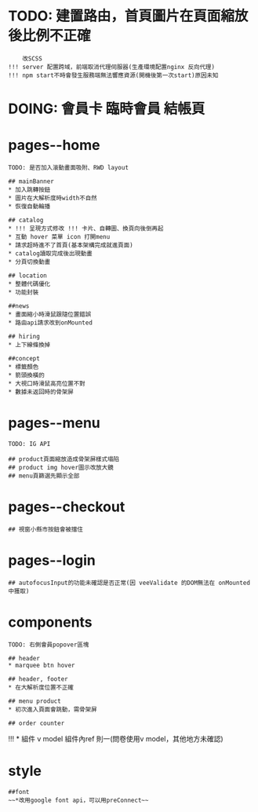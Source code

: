 # TODO: 建置路由，首頁圖片在頁面縮放後比例不正確 
        改SCSS
    !!! server 配置跨域，前端取消代理伺服器(生產環境配置nginx 反向代理)
    !!! npm start不時會發生服務端無法響應資源(開機後第一次start)原因未知
# DOING: 會員卡 臨時會員 結帳頁

# pages--home 
    TODO: 是否加入滾動畫面吸附、RWD layout

    ## mainBanner
    * 加入跳轉按鈕
    * 圖片在大解析度時width不自然
    * 恢復自動輪播

    ## catalog
    * !!! 呈現方式修改 !!! 卡片、自轉圖、換頁向後倒再起
    * 互動 hover 菜單 icon 打開menu
    * 請求超時進不了首頁(基本架構完成就進頁面)
    * catalog讀取完成後出現動畫
    * 分頁切換動畫

    ## location
    * 整體代碼優化
    * 功能封裝

    ##news
    * 畫面縮小時滑鼠跟隨位置錯誤
    * 路由api請求改到onMounted

    ## hiring
    * 上下線條換掉

    ##concept
    * 標籤顏色
    * 箭頭換橫的
    * 大視口時滑鼠高亮位置不對
    * 數據未返回時的骨架屏

# pages--menu
    TODO: IG API

    ## product頁面縮放造成骨架屏樣式塌陷
    ## product img hover圖示改放大鏡
    ## menu頁篩選先顯示全部

# pages--checkout

    ## 視窗小縣市按鈕會被擋住

# pages--login
    ## autofocusInput的功能未確認是否正常(因 veeValidate 的DOM無法在 onMounted 中獲取)

# components
    TODO: 右側會員popover區塊

    ## header
    * marquee btn hover

    ## header, footer
    * 在大解析度位置不正確

    ## menu product
    * 初次進入頁面會跳動，需骨架屏

    ## order counter
!!! * 組件 v model 組件內ref 則一(問卷使用v model，其他地方未確認)

# style
    ##font
    ~~*改用google font api，可以用preConnect~~